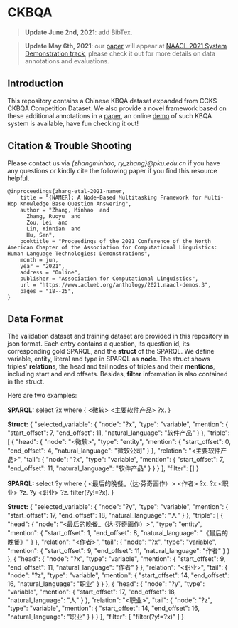 # CKBQA

>**Update June 2nd, 2021**:  add BibTex.

>**Update May 6th, 2021**:  our [paper](zhang2021namer.pdf) will appear at [NAACL 2021 System Demonstration track](https://www.aclweb.org/anthology/2021.naacl-demos.3/), please check it out for more details on data annotations and evaluations.

## Introduction

This repository contains a Chinese KBQA dataset expanded from CCKS CKBQA Competition Dataset. We also provide a novel framework based on these additional annotations in a [paper](zhang2021namer.pdf), an online [demo](http://kbqademo.gstore.cn/) of such KBQA system is available, have fun checking it out!


## Citation & Trouble Shooting

Please contact us via *{zhangminhao, ry_zhang}@pku.edu.cn* if you have any questions or kindly cite the following paper if you find this resource helpful.

```
@inproceedings{zhang-etal-2021-namer,
    title = "{NAMER}: A Node-Based Multitasking Framework for Multi-Hop Knowledge Base Question Answering",
    author = "Zhang, Minhao  and
      Zhang, Ruoyu  and
      Zou, Lei  and
      Lin, Yinnian  and
      Hu, Sen",
    booktitle = "Proceedings of the 2021 Conference of the North American Chapter of the Association for Computational Linguistics: Human Language Technologies: Demonstrations",
    month = jun,
    year = "2021",
    address = "Online",
    publisher = "Association for Computational Linguistics",
    url = "https://www.aclweb.org/anthology/2021.naacl-demos.3",
    pages = "18--25",
}
```

## Data Format

The validation dataset and training dataset are provided in this repository in json format. Each entry contains a question, its question id, its corresponding gold SPARQL, and the **struct** of the SPARQL. We define variable, entity, literal and type in SPARQL as **node**. The struct shows triples' **relation**s, the head and tail nodes of triples and their **mentions**, including start and end offsets. Besides, **filter** information is also contained in the struct.  

Here are two examples:

**SPARQL:** select ?x where { <微软> <主要软件产品> ?x. }

**Struct:** {
            "selected_variable": {
                "node": "?x",
                "type": "variable",
                "mention": {
                    "start_offset": 7,
                    "end_offset": 11,
                    "natural_language": "软件产品"
                }
            },
            "triple": [
                {
                    "head": {
                        "node": "<微软>",
                        "type": "entity",
                        "mention": {
                            "start_offset": 0,
                            "end_offset": 4,
                            "natural_language": "微软公司"
                        }
                    },
                    "relation": "<主要软件产品>",
                    "tail": {
                        "node": "?x",
                        "type": "variable",
                        "mention": {
                            "start_offset": 7,
                            "end_offset": 11,
                            "natural_language": "软件产品"
                        }
                    }
                }
            ],
            "filter": []
        }
        
**SPARQL:** select ?y where { <最后的晚餐_（达·芬奇画作）> <作者> ?x. ?x <职业> ?z. ?y <职业> ?z. filter(?y!=?x). }

**Struct:** {
            "selected_variable": {
                "node": "?y",
                "type": "variable",
                "mention": {
                    "start_offset": 17,
                    "end_offset": 18,
                    "natural_language": "人"
                }
            },
            "triple": [
                {
                    "head": {
                        "node": "<最后的晚餐_（达·芬奇画作）>",
                        "type": "entity",
                        "mention": {
                            "start_offset": 1,
                            "end_offset": 8,
                            "natural_language": "《最后的晚餐》"
                        }
                    },
                    "relation": "<作者>",
                    "tail": {
                        "node": "?x",
                        "type": "variable",
                        "mention": {
                            "start_offset": 9,
                            "end_offset": 11,
                            "natural_language": "作者"
                        }
                    }
                },
                {
                    "head": {
                        "node": "?x",
                        "type": "variable",
                        "mention": {
                            "start_offset": 9,
                            "end_offset": 11,
                            "natural_language": "作者"
                        }
                    },
                    "relation": "<职业>",
                    "tail": {
                        "node": "?z",
                        "type": "variable",
                        "mention": {
                            "start_offset": 14,
                            "end_offset": 16,
                            "natural_language": "职业"
                        }
                    }
                },
                {
                    "head": {
                        "node": "?y",
                        "type": "variable",
                        "mention": {
                            "start_offset": 17,
                            "end_offset": 18,
                            "natural_language": "人"
                        }
                    },
                    "relation": "<职业>",
                    "tail": {
                        "node": "?z",
                        "type": "variable",
                        "mention": {
                            "start_offset": 14,
                            "end_offset": 16,
                            "natural_language": "职业"
                        }
                    }
                }
            ],
            "filter": [
                "filter(?y!=?x)"
            ]
        }
